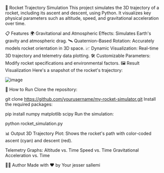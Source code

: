 🚀 Rocket Trajectory Simulation
This project simulates the 3D trajectory of a rocket, including its ascent and descent, using Python. It visualizes key physical parameters such as altitude, speed, and gravitational acceleration over time.

📋 Features
🌍 Gravitational and Atmospheric Effects: Simulates Earth's gravity and atmospheric drag.
🛰️ Quaternion-Based Rotation: Accurately models rocket orientation in 3D space.
📈 Dynamic Visualization: Real-time 3D trajectory and telemetry data plotting.
🛠️ Customizable Parameters: Modify rocket specifications and environmental factors.
🖼️ Result Visualization
Here's a snapshot of the rocket's trajectory:


![image](https://github.com/user-attachments/assets/fe8b4256-a490-4c02-b47a-041552334b94)

🚀 How to Run
Clone the repository:

git clone https://github.com/yourusername/my-rocket-simulator.git
Install the required packages:

pip install numpy matplotlib scipy
Run the simulation:

python rocket_simulation.py

📊 Output
3D Trajectory Plot: Shows the rocket's path with color-coded ascent (cyan) and descent (red).

Telemetry Graphs:
Altitude vs. Time
Speed vs. Time
Gravitational Acceleration vs. Time


🧑‍💻 Author
Made with ❤️ by Your jesser sallemi
